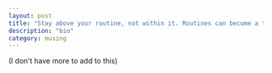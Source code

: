 ```yaml
---
layout: post
title: "Stay above your routine, not within it. Routines can become a toxin sitting in that innocent tonic bottle you consume from daily."
description: "bio"
category: musing
---
```


(I don't have more to add to this)